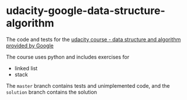 # udacity-google-data-structure-algorithm

The code and tests for the [udacity course - data structure and algorithm provided by Google](https://www.udacity.com/course/data-structures-and-algorithms-in-python--ud513)

The course uses python and includes exercises for
- linked list
- stack


The `master` branch contains tests and unimplemented code, and the `solution` branch contains the solution
